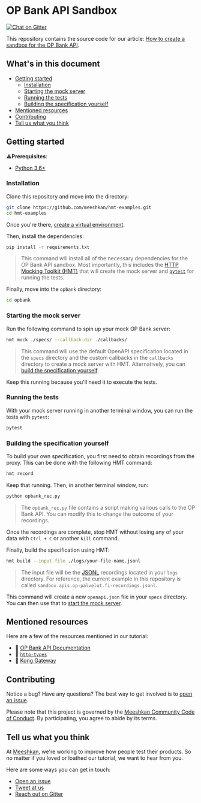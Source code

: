 # OP Bank API Sandbox

[![Chat on Gitter](https://badges.gitter.im/gitterHQ/gitter.png)](https://gitter.im/meeshkan/community)

<!-- TODO: Add link to Meeshkan blog once published -->
This repository contains the source code for our article: [How to create a sandbox for the OP Bank API]().

## What's in this document

* [Getting started](#getting-started)
    * [Installation](#installation)
    * [Starting the mock server](#starting-the-mock-server)
    * [Running the tests](#running-the-tests)
    * [Building the specification yourself](#building-the-specification-yourself)
* [Mentioned resources](#mentioned-resources)
* [Contributing](#contributing)
* [Tell us what you think](#tell-us-what-you-think)

## Getting started

⚠️**Prerequisites**:
- [Python 3.6+](https://www.python.org/downloads/)

### Installation

Clone this repository and move into the directory:
```bash
git clone https://github.com/meeshkan/hmt-examples.git
cd hmt-examples
```

Once you're there, [create a virtual environment](https://docs.python.org/3/tutorial/venv.html). 

Then, install the dependencies:
```bash
pip install -r requirements.txt
```

> This command will install all of the necessary dependencies for the OP Bank API sandbox. Most importantly, this includes the [HTTP Mocking Toolkit (HMT)](https://github.com/meeshkan/hmt) that will create the mock server and [`pytest`](https://docs.pytest.org/en/latest/) for running the tests.

Finally, move into the `opbank` directory:
```bash
cd opbank
```

### Starting the mock server

Run the following command to spin up your mock OP Bank server:
```bash
hmt mock ./specs/ --callback-dir ./callbacks/
```

> This command will use the default OpenAPI specification located in the `specs` directory and the custom callbacks in the `callbacks` directory to create a mock server with HMT. Alternatively, you can [build the specification yourself](#building-the-specification-yourself).

Keep this running because you'll need it to execute the tests.

### Running the tests

With your mock server running in another terminal window, you can run the tests with `pytest`:
```bash
pytest
```

### Building the specification yourself

To build your own specification, you first need to obtain recordings from the proxy. This can be done with the following HMT command:

```bash
hmt record
```

Keep that running. Then, in another terminal window, run:

```bash
python opbank_rec.py
```

> The `opbank_rec.py` file contains a script making various calls to the OP Bank API. You can modify this to change the outcome of your recordings. 

Once the recordings are complete, stop HMT without losing any of your data with `Ctrl + C` or another `kill` command.

Finally, build the specification using HMT:

```bash
hmt build --input-file ./logs/your-file-name.jsonl
```

> The input file will be the [JSONL](http://jsonlines.org/) recordings located in your `logs` directory. For reference, the current example in this repository is called `sandbox.apis.op-palvelut.fi-recordings.jsonl`.

This command will create a new `openapi.json` file in your `specs` directory. You can then use that to [start the mock server](#starting-the-mock-server).

## Mentioned resources

Here are a few of the resources mentioned in our tutorial:
- 📖 [OP Bank API Documentation](https://op-developer.fi/docs)
- 🔨 [`http-types`](https://github.com/Meeshkan/http-types/)
- ️🔗 [Kong Gateway](https://konghq.com/kong/) 

## Contributing

Notice a bug? Have any questions? The best way to get involved is to [open an issue](https://github.com/meeshkan/hmt-examples/issues).

Please note that this project is governed by the [Meeshkan Community Code of Conduct](https://github.com/meeshkan/code-of-conduct). By participating, you agree to abide by its terms.

## Tell us what you think

At [Meeshkan](https://meeshkan.com/), we're working to improve how people test their products. So no matter if you loved or loathed our tutorial, we want to hear from you. 

Here are some ways you can get in touch:
- [Open an issue](https://github.com/meeshkan/hmt-examples/issues)
- [Tweet at us](https://twitter.com/meeshkanml)
- [Reach out on Gitter](https://gitter.im/Meeshkan/community)